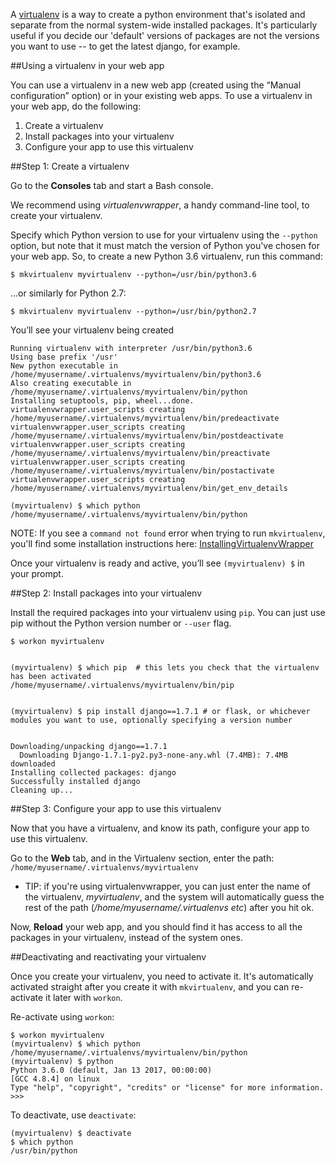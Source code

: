 <!--
.. title: How to use a virtualenv in your web app (to get newer versions of django, flask etc)
.. slug: Virtualenvs
.. date: 2015-05-13 14:35:28 UTC+01:00
.. tags:
.. category:
.. link:
.. description:
.. type: text
-->



A [virtualenv](/pages/VirtualenvsExplained) is a way to create a python environment that's isolated and separate from the normal system-wide installed packages. It's particularly useful if you decide our 'default' versions of packages are not the versions you want to use -- to get the latest django, for example.


##Using a virtualenv in your web app


You can use a virtualenv in a new web app (created using the “Manual configuration” option) or in your existing web apps. To use a virtualenv in your web app, do the following:
1. Create a virtualenv
1. Install packages into your virtualenv
1. Configure your app to use this virtualenv



##Step 1: Create a virtualenv

Go to the **Consoles** tab and start a Bash console.

We recommend using *virtualenvwrapper*, a handy command-line tool, to create your virtualenv.

Specify which Python version to use for your virtualenv using the `--python` option, but note that it must match the version of Python you've chosen for your web app. So, to create a new Python 3.6 virtualenv, run this command:


    $ mkvirtualenv myvirtualenv --python=/usr/bin/python3.6

...or similarly for Python 2.7:

    $ mkvirtualenv myvirtualenv --python=/usr/bin/python2.7

You’ll see your virtualenv being created


    Running virtualenv with interpreter /usr/bin/python3.6
    Using base prefix '/usr'
    New python executable in /home/myusername/.virtualenvs/myvirtualenv/bin/python3.6
    Also creating executable in /home/myusername/.virtualenvs/myvirtualenv/bin/python
    Installing setuptools, pip, wheel...done.
    virtualenvwrapper.user_scripts creating /home/myusername/.virtualenvs/myvirtualenv/bin/predeactivate
    virtualenvwrapper.user_scripts creating /home/myusername/.virtualenvs/myvirtualenv/bin/postdeactivate
    virtualenvwrapper.user_scripts creating /home/myusername/.virtualenvs/myvirtualenv/bin/preactivate
    virtualenvwrapper.user_scripts creating /home/myusername/.virtualenvs/myvirtualenv/bin/postactivate
    virtualenvwrapper.user_scripts creating /home/myusername/.virtualenvs/myvirtualenv/bin/get_env_details
    
    (myvirtualenv) $ which python
    /home/myusername/.virtualenvs/myvirtualenv/bin/python

NOTE: If you see a `command not found` error when trying to run `mkvirtualenv`, you'll find some installation instructions here: [InstallingVirtualenvWrapper](/pages/InstallingVirtualenvWrapper)

Once your virtualenv is ready and active, you’ll see `(myvirtualenv) $` in your prompt.


##Step 2: Install packages into your virtualenv

Install the required packages into your virtualenv using `pip`. You can just use pip without the Python version number or `--user` flag.


    $ workon myvirtualenv


    (myvirtualenv) $ which pip  # this lets you check that the virtualenv has been activated
    /home/myusername/.virtualenvs/myvirtualenv/bin/pip


    (myvirtualenv) $ pip install django==1.7.1 # or flask, or whichever modules you want to use, optionally specifying a version number


    Downloading/unpacking django==1.7.1
      Downloading Django-1.7.1-py2.py3-none-any.whl (7.4MB): 7.4MB downloaded
    Installing collected packages: django
    Successfully installed django
    Cleaning up...



##Step 3: Configure your app to use this virtualenv


Now that you have a virtualenv, and know its path, configure your app to use this virtualenv. 

Go to the **Web** tab, and in the Virtualenv section, enter the path: `/home/myusername/.virtualenvs/myvirtualenv`

  * TIP: if you're using virtualenvwrapper, you can just enter the name of the virtualenv, *myvirtualenv*, and the system will automatically guess the rest of the path (*/home/myusername/.virtualenvs etc*) after you hit ok.

Now, **Reload** your web app, and you should find it has access to all the packages in your virtualenv, instead of the system ones.

##Deactivating and reactivating your virtualenv

Once you create your virtualenv, you need to activate it. It's automatically activated straight after you create it with `mkvirtualenv`, and you can re-activate it later with `workon`.

Re-activate using `workon`:

    $ workon myvirtualenv
    (myvirtualenv) $ which python
    /home/myusername/.virtualenvs/myvirtualenv/bin/python
    (myvirtualenv) $ python
    Python 3.6.0 (default, Jan 13 2017, 00:00:00) 
    [GCC 4.8.4] on linux
    Type "help", "copyright", "credits" or "license" for more information.
    >>> 
    
To deactivate, use `deactivate`:

    (myvirtualenv) $ deactivate
    $ which python
    /usr/bin/python



